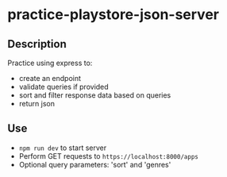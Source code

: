 # practice-playstore-json-server

## Description
Practice using express to:
- create an endpoint
- validate queries if provided
- sort and filter response data based on queries
- return json

## Use
- `npm run dev` to start server
- Perform GET requests to `https://localhost:8000/apps`
- Optional query parameters: 'sort' and 'genres'